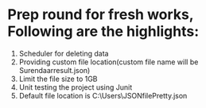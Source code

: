 # Prep round for fresh works, Following are the highlights:
  1. Scheduler for deleting data
  2. Providing custom file location(custom file name will be Surendaarresult.json)
  3. Limit the file size to 1GB
  4. Unit testing the project using Junit
  5. Default file location is C:\\Users\\JSONfilePretty.json 
